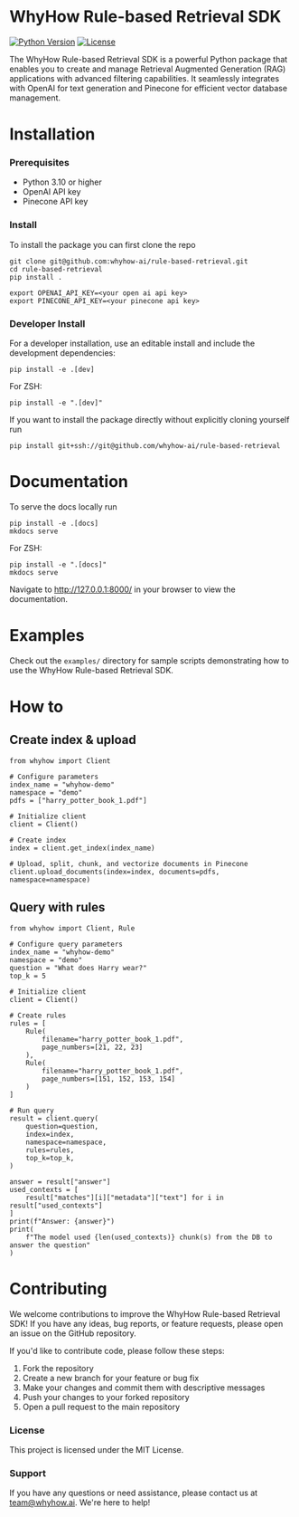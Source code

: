 # WhyHow Rule-based Retrieval SDK

[![Python Version](https://img.shields.io/badge/python-3.10%2B-blue)](https://www.python.org/downloads/)
[![License](https://img.shields.io/badge/license-MIT-green)](https://opensource.org/licenses/MIT)

The WhyHow Rule-based Retrieval SDK is a powerful Python package that enables you to create and manage Retrieval Augmented Generation (RAG) applications with advanced filtering capabilities. It seamlessly integrates with OpenAI for text generation and Pinecone for efficient vector database management.

# Installation

### Prerequisites

- Python 3.10 or higher
- OpenAI API key
- Pinecone API key

### Install

To install the package you can first clone the repo

```shell
git clone git@github.com:whyhow-ai/rule-based-retrieval.git
cd rule-based-retrieval
pip install .

export OPENAI_API_KEY=<your open ai api key>
export PINECONE_API_KEY=<your pinecone api key>
```

### Developer Install 
For a developer installation, use an editable install and include the development dependencies:

```shell
pip install -e .[dev]
```

For ZSH:
```shell
pip install -e ".[dev]"
```

If you want to install the package directly without explicitly cloning yourself
run

```shell
pip install git+ssh://git@github.com/whyhow-ai/rule-based-retrieval
```


# Documentation
To serve the docs locally run

```shell
pip install -e .[docs]
mkdocs serve
```

For ZSH:
```shell
pip install -e ".[docs]"
mkdocs serve
```

Navigate to http://127.0.0.1:8000/ in your browser to view the documentation.

# Examples

Check out the `examples/` directory for sample scripts demonstrating how to use the WhyHow Rule-based Retrieval SDK.

# How to

## Create index & upload

```shell
from whyhow import Client

# Configure parameters
index_name = "whyhow-demo"
namespace = "demo"
pdfs = ["harry_potter_book_1.pdf"]

# Initialize client
client = Client()

# Create index
index = client.get_index(index_name)

# Upload, split, chunk, and vectorize documents in Pinecone
client.upload_documents(index=index, documents=pdfs, namespace=namespace)
```

## Query with rules

```shell
from whyhow import Client, Rule

# Configure query parameters
index_name = "whyhow-demo"
namespace = "demo"
question = "What does Harry wear?"
top_k = 5

# Initialize client
client = Client()

# Create rules
rules = [
    Rule(
        filename="harry_potter_book_1.pdf",
        page_numbers=[21, 22, 23]
    ),
    Rule(
        filename="harry_potter_book_1.pdf",
        page_numbers=[151, 152, 153, 154]
    )
]

# Run query
result = client.query(
    question=question,
    index=index,
    namespace=namespace,
    rules=rules,
    top_k=top_k,
)

answer = result["answer"]
used_contexts = [
    result["matches"][i]["metadata"]["text"] for i in result["used_contexts"]
]
print(f"Answer: {answer}")
print(
    f"The model used {len(used_contexts)} chunk(s) from the DB to answer the question"
)
```

# Contributing
We welcome contributions to improve the WhyHow Rule-based Retrieval SDK! If you have any ideas, bug reports, or feature requests, please open an issue on the GitHub repository.

If you'd like to contribute code, please follow these steps:

1. Fork the repository
2. Create a new branch for your feature or bug fix
3. Make your changes and commit them with descriptive messages
4. Push your changes to your forked repository
5. Open a pull request to the main repository

### License
This project is licensed under the MIT License.

### Support
If you have any questions or need assistance, please contact us at team@whyhow.ai. We're here to help!
